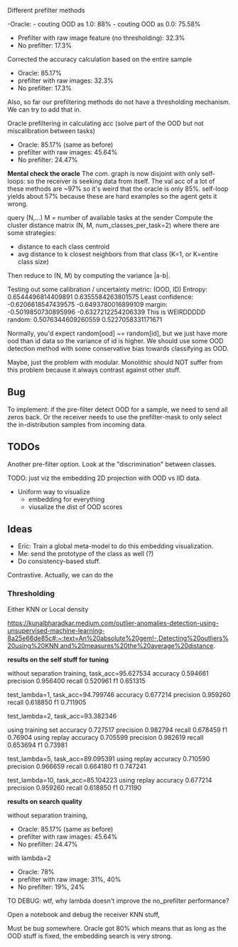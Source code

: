 
Different prefilter methods

-Oracle: 
    - couting OOD as 1.0: 88%
    - couting OOD as 0.0: 75.58%
- Prefilter with raw image feature (no thresholding): 32.3%
- No prefilter: 17.3% 

Corrected the accuracy calculation based on the entire sample
- Oracle: 85.17%
- prefilter with raw images: 32.3%
- No prefilter: 17.3%

Also, so far our prefiltering methods do not have a thresholding mechanism. We can try to add that in.

Oracle prefiltering in calculating acc (solve part of the OOD but not miscalibration between tasks)
- Oracle: 85.17% (same as before)
- prefilter with raw images: 45.64%
- No prefilter: 24.47%


__Mental check the oracle__
The com. graph is now disjoint with only self-loops: so the receiver is seeking data from itself. The val acc of a lot of these methods are ~97% so it's weird that the oracle is only 85%. self-loop yields about 57% because these are hard examples so the agent gets it wrong.

query (N,...)
M = number of available tasks at the sender
Compute the cluster distance matrix (N, M, num_classes_per_task=2)
where there are some strategies:
- distance to each class centroid
- avg distance to k closest neighbors from that class (K=1, or K=entire class size)

Then reduce to (N, M) by computing the variance |a-b|. 


Testing out some calibration / uncertainty metric:
(OOD, ID)
Entropy: 0.6544496814409891 0.6355584263801575
Least confidence: -0.6206618547439575 -0.6493780016899109
margin: -0.5019850730895996 -0.6327212254206339
This is WEIRDDDDD
random: 0.5076344609260559 0.5227058331171671

Normally, you'd expect random[ood] ~= random[id], but we just have more ood than id data
so the variance of id is higher. We should use some OOD detection method with some conservative bias towards classifying as OOD.

Maybe, just the problem with modular. Monolithic should NOT suffer from this problem because it always contrast against other stuff.



## Bug
To implement: if the pre-filter detect OOD for a sample, we need to send all zeros back. Or the receiver needs to use the prefilter-mask to only select the in-distribution samples from incoming data.


## TODOs
Another pre-filter option. Look at the "discrimination" between classes.

TODO: just viz the embedding 2D projection with OOD vs IID data.
- Uniform way to visualize
    - embedding for everything
    - viusalize the dist of OOD scores

## Ideas
- Eric: Train a global meta-model to do this embedding visualization.
- Me: send the prototype of the class as well (?)
- Do consistency-based stuff.





Contrastive.
Actually, we can do the 


### Thresholding

Either KNN or Local density

https://kunalbharadkar.medium.com/outlier-anomalies-detection-using-unsupervised-machine-learning-8a25e66de85c#:~:text=An%20absolute%20gem!-,Detecting%20outliers%20using%20KNN,and%20measures%20the%20average%20distance.



__results on the self stuff for tuning__

without separation training, task_acc=95.627534
    accuracy     0.594661
    precision    0.956400
    recall       0.520961
    f1           0.651315


test_lambda=1, task_acc=94.799746
    accuracy     0.677214
    precision    0.959260
    recall       0.618850
    f1           0.711905

test_lambda=2, task_acc=93.382346

using training set
    accuracy     0.727517
    precision    0.982794
    recall       0.678459
    f1           0.76904
using replay
    accuracy     0.705599
    precision    0.982619
    recall       0.653694
    f1           0.73981

test_lambda=5, task_acc=89.095391
using replay
    accuracy     0.710590
    precision    0.966659
    recall       0.664180
    f1           0.747241

test_lambda=10, task_acc=85.104223
using replay
    accuracy     0.677214
    precision    0.959260
    recall       0.618850
    f1           0.71190

__results on search quality__

without separation training,
- Oracle: 85.17% (same as before)
- prefilter with raw images: 45.64%
- No prefilter: 24.47%

with lambda=2
- Oracle: 78%
- prefilter with raw image: 31%, 40%
- No prefilter: 19%, 24%

TO DEBUG: wtf, why lambda doesn't improve the no_prefilter performance?

Open a notebook and debug the receiver KNN stuff,



Must be bug somewhere. Oracle got 80% which means that as long as the OOD stuff is fixed, the embedding search is very strong.